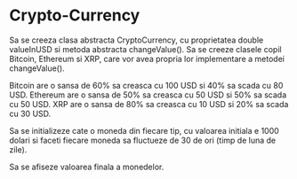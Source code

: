 # Crypto-Currency
Sa se creeza clasa abstracta CryptoCurrency, cu proprietatea double valueInUSD si metoda abstracta changeValue().
Sa se creeze clasele copil Bitcoin, Ethereum si XRP, care vor avea propria lor implementare a metodei changeValue().

Bitcoin are o sansa de 60% sa creasca cu 100 USD si 40% sa scada cu 80 USD.
Ethereum are o sansa de 50% sa creasca cu 50 USD si 50% sa scada cu 50 USD.
XRP are o sansa de 80% sa creasca cu 10 USD si 20% sa scada cu 30 USD.

Sa se initializeze cate o moneda din fiecare tip, cu valoarea initiala e 1000 dolari si faceti fiecare moneda sa fluctueze de 30 de ori (timp de luna de zile).

Sa se afiseze valoarea finala a monedelor.
